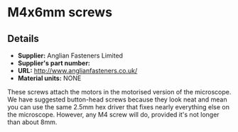 # M4x6mm screws

## Details
*   **Supplier:** Anglian Fasteners Limited
*   **Supplier's part number:** 
*   **URL:** http://www.anglianfasteners.co.uk/
*   **Material units:** NONE

These screws attach the motors in the motorised version of the microscope.  We have suggested button-head screws because they look neat and mean you can use the same 2.5mm hex driver that fixes nearly everything else on the microscope.  However, any M4 screw will do, provided it's not longer than about 8mm.


